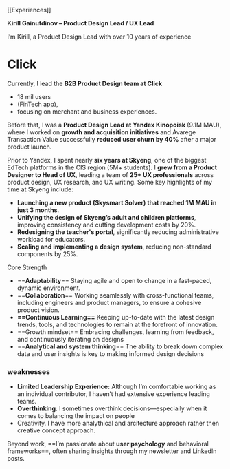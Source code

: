 
[[Experiences]]

**Kirill Gainutdinov – Product Design Lead / UX Lead**

I’m Kirill, a Product Design Lead with over 10 years of experience 

# Click
Currently, I lead the **B2B Product Design team at Click** 
- 18 mil users
- (FinTech app), 
- focusing on merchant and business experiences. 

Before that, I was a **Product Design Lead at Yandex Kinopoisk** (9.1M MAU), where I worked on **growth and acquisition initiatives** and Avarege Transaction Value
successfully **reduced user churn by 40%** after a major product launch.

Prior to Yandex, I spent nearly **six years at Skyeng**, one of the biggest EdTech platforms in the CIS region (5M+ students). I **grew from a Product Designer to Head of UX**, leading a team of **25+ UX professionals** across product design, UX research, and UX writing. Some key highlights of my time at Skyeng include:

- **Launching a new product (Skysmart Solver) that reached 1M MAU in just 3 months**.
- **Unifying the design of Skyeng’s adult and children platforms**, improving consistency and cutting development costs by 20%.
- **Redesigning the teacher's portal**, significantly reducing administrative workload for educators.
- **Scaling and implementing a design system**, reducing non-standard components by 25%.

Core Strength
- ==**Adaptability**==  Staying agile and open to change in a fast-paced, dynamic environment.
- ==**Collaboration**==  Working seamlessly with cross-functional teams, including engineers and product managers, to ensure a cohesive product vision.
- **==Continuous Learning==**  Keeping up-to-date with the latest design trends, tools, and technologies to remain at the forefront of innovation.
- ==Growth mindset== Embracing challenges, learning from feedback, and continuously iterating on designs
- ==**Analytical and system thinking**== The ability to break down complex data and user insights is key to making informed design decisions

### weaknesses
- **Limited Leadership Experience:**  Although I’m comfortable working as an individual contributor, I haven’t had extensive experience leading teams.
- **Overthinking**. I sometimes overthink decisions—especially when it comes to balancing the impact on people
- Creativity. I have more analythical and arcitecture approach rather then creative concept approach. 

Beyond work, ==I’m passionate about **user psychology** and behavioral frameworks==, often sharing insights through my newsletter and LinkedIn posts.
